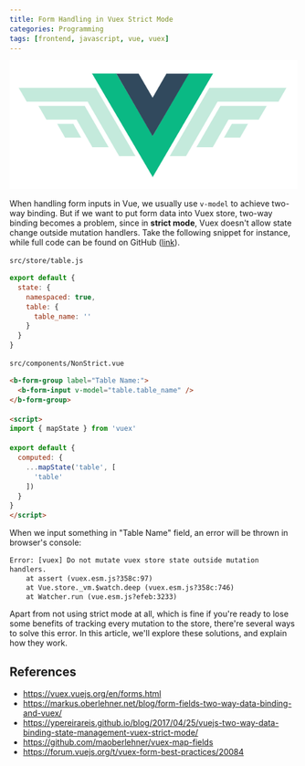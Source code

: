 ```yaml
---
title: Form Handling in Vuex Strict Mode
categories: Programming
tags: [frontend, javascript, vue, vuex]
---
```


![](/images/vue.png)

When handling form inputs in Vue, we usually use `v-model` to achieve two-way binding. But if we want to put form data into Vuex store, two-way binding becomes a problem, since in **strict mode**, Vuex doesn't allow state change outside mutation handlers. Take the following snippet for instance, while full code can be found on GitHub ([link](https://github.com/jizhang/vuex-form)).

`src/store/table.js`

```javascript
export default {
  state: {
    namespaced: true,
    table: {
      table_name: ''
    }
  }
}
```

`src/components/NonStrict.vue`

```html
<b-form-group label="Table Name:">
  <b-form-input v-model="table.table_name" />
</b-form-group>

<script>
import { mapState } from 'vuex'

export default {
  computed: {
    ...mapState('table', [
      'table'
    ])
  }
}
</script>
```

When we input something in "Table Name" field, an error will be thrown in browser's console:

```text
Error: [vuex] Do not mutate vuex store state outside mutation handlers.
    at assert (vuex.esm.js?358c:97)
    at Vue.store._vm.$watch.deep (vuex.esm.js?358c:746)
    at Watcher.run (vue.esm.js?efeb:3233)
```

Apart from not using strict mode at all, which is fine if you're ready to lose some benefits of tracking every mutation to the store, there're several ways to solve this error. In this article, we'll explore these solutions, and explain how they work.

<!-- more -->

## References

* https://vuex.vuejs.org/en/forms.html
* https://markus.oberlehner.net/blog/form-fields-two-way-data-binding-and-vuex/
* https://ypereirareis.github.io/blog/2017/04/25/vuejs-two-way-data-binding-state-management-vuex-strict-mode/
* https://github.com/maoberlehner/vuex-map-fields
* https://forum.vuejs.org/t/vuex-form-best-practices/20084
